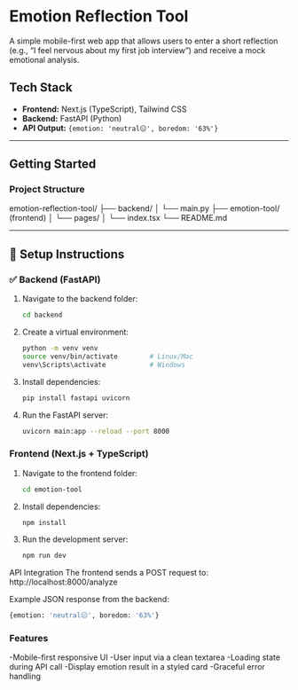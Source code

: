 #  Emotion Reflection Tool

A simple mobile-first web app that allows users to enter a short reflection (e.g., “I feel nervous about my first job interview”) and receive a mock emotional analysis.

##  Tech Stack

- **Frontend:** Next.js (TypeScript), Tailwind CSS
- **Backend:** FastAPI (Python)
- **API Output:** `{emotion: 'neutral😑', boredom: '63%'}`

---

##  Getting Started

###  Project Structure
emotion-reflection-tool/
├── backend/
│ └── main.py
├── emotion-tool/ (frontend)
│ └── pages/
│ └── index.tsx
└── README.md


---

## 🧩 Setup Instructions

### ✅ Backend (FastAPI)

1. Navigate to the backend folder:
   ```bash
   cd backend
   ```

2. Create a virtual environment:
   ```bash
   python -m venv venv
   source venv/bin/activate        # Linux/Mac
   venv\Scripts\activate           # Windows
   ```

3. Install dependencies:
   ```bash
   pip install fastapi uvicorn
   ```

4. Run the FastAPI server:
   ```bash
   uvicorn main:app --reload --port 8000
   ```


### Frontend (Next.js + TypeScript)

1. Navigate to the frontend folder:
   ```bash
   cd emotion-tool
   ```

2. Install dependencies:
   ```bash
   npm install
   ```

3. Run the development server:
   ```bash
   npm run dev
   ```


API Integration
The frontend sends a POST request to: http://localhost:8000/analyze

Example JSON response from the backend:
```bash
{emotion: 'neutral😑', boredom: '63%'}
```


### Features
-Mobile-first responsive UI
-User input via a clean textarea
-Loading state during API call
-Display emotion result in a styled card
-Graceful error handling
   
   
      
   
